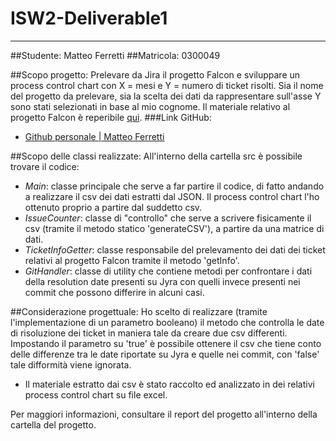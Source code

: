 # ISW2-Deliverable1
___
##Studente: Matteo Ferretti
##Matricola: 0300049

##Scopo progetto:
Prelevare da Jira il progetto Falcon e sviluppare un process control chart con X = mesi e Y = numero di ticket risolti.
Sia il nome del progetto da prelevare, sia la scelta dei dati da rappresentare sull'asse Y sono stati selezionati in base al mio cognome.
Il materiale relativo al progetto Falcon è reperibile [qui](https://issues.apache.org/jira/browse/FALCON-1958?jql=project%20%3D%20FALCON%20AND%20resolution%20%3D%20Unresolved%20ORDER%20BY%20priority%20DESC%2C%20updated%20DESC).
###Link GitHub:
- [Github personale | Matteo Ferretti](https://github.com/IronMatt97?tab=repositories)

##Scopo delle classi realizzate:
All'interno della cartella src è possibile trovare il codice:
- *Main*: classe principale che serve a far partire il codice, di fatto andando a realizzare il csv dei dati estratti dal JSON. Il process control chart l'ho ottenuto proprio a partire dal suddetto csv.
- *IssueCounter*: classe di "controllo" che serve a scrivere fisicamente il csv (tramite il metodo statico 'generateCSV'), a partire da una matrice di dati.
- *TicketInfoGetter*: classe responsabile del prelevamento dei dati dei ticket relativi al progetto Falcon tramite il metodo 'getInfo'.
- *GitHandler*: classe di utility che contiene metodi per confrontare i dati della resolution date presenti su Jyra con quelli invece presenti nei commit che possono differire in alcuni casi.

##Considerazione progettuale:
Ho scelto di realizzare (tramite l'implementazione di un parametro booleano) il metodo che controlla le date di risoluzione dei ticket in maniera tale da creare due csv differenti. Impostando il parametro su 'true' è possibile ottenere il csv che tiene conto delle differenze tra le date riportate su Jyra e quelle nei commit, con 'false' tale difformità viene ignorata. 
- Il materiale estratto dai csv è stato raccolto ed analizzato in dei relativi process control chart su file excel.



Per maggiori informazioni, consultare il report del progetto all'interno della cartella del progetto.
